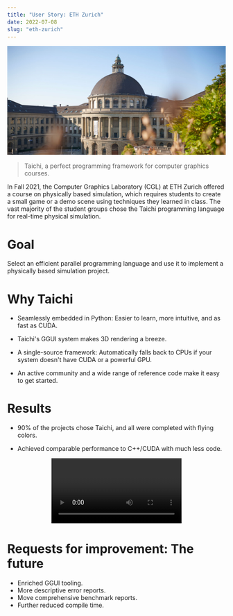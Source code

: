 ```yaml
---
title: "User Story: ETH Zurich"
date: 2022-07-08
slug: "eth-zurich"
---
```


![](./eth_pics/topbg-full.png)

> Taichi, a perfect programming framework for computer graphics courses.

In Fall 2021, the Computer Graphics Laboratory (CGL) at ETH Zurich offered a course on physically based simulation, which requires students to create a small game or a demo scene using techniques they learned in class.
The vast majority of the student groups chose the Taichi programming language for real-time physical simulation.

# Goal

Select an efficient parallel programming language and use it to implement a physically based simulation project.

# Why Taichi

+ Seamlessly embedded in Python: Easier to learn, more intuitive, and as fast as CUDA.

+ Taichi's GGUI system makes 3D rendering a breeze.

+ A single-source framework: Automatically falls back to CPUs if your system doesn't have CUDA or a powerful GPU.

+ An active community and a wide range of reference code make it easy to get started.

# Results

+ 90% of the projects chose Taichi, and all were completed with flying colors.

+ Achieved comparable performance to C++/CUDA with much less code.

<p align="center">
<video src="/video/sand.mp4" controls></video>
</p>

# Requests for improvement: The future

+ Enriched GGUI tooling.
+ More descriptive error reports.
+ Move comprehensive benchmark reports.
+ Further reduced compile time.